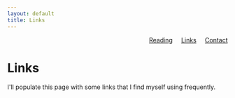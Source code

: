 ```yaml
---
layout: default
title: Links
---
```


<!-- [Reading](reading.md) &nbsp;&nbsp;&nbsp; [Links](links.md) &nbsp;&nbsp;&nbsp; [Contact](contact.md) -->

<div style="text-align: right">
<a href="reading.html">Reading</a>
 &nbsp;&nbsp;&nbsp; <a href="links.html">Links</a> &nbsp;&nbsp;&nbsp; <a href="contact.html">Contact</a> </div>

# Links

I'll populate this page with some links that I find myself using frequently.